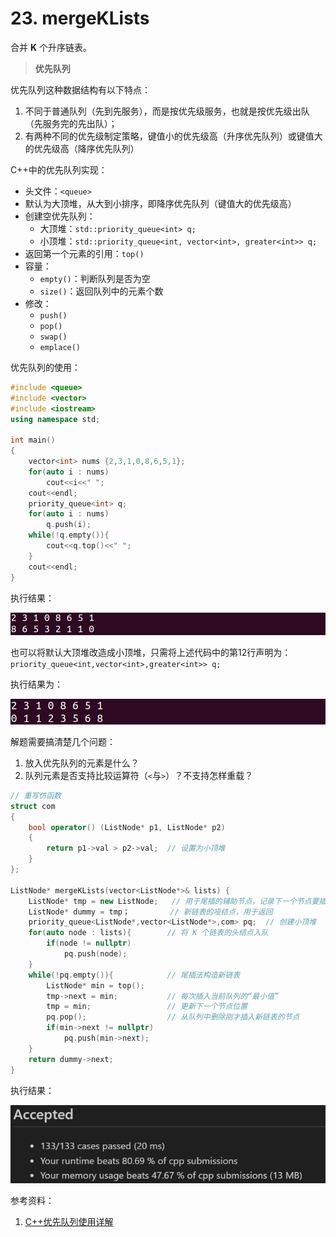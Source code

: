 # 23. mergeKLists

合并 **K** 个升序链表。



> **优先队列**

优先队列这种数据结构有以下特点：

1. 不同于普通队列（先到先服务），而是按优先级服务，也就是按优先级出队（先服务完的先出队）；
2. 有两种不同的优先级制定策略，键值小的优先级高（升序优先队列）或键值大的优先级高（降序优先队列）



C++中的优先队列实现：

* 头文件：`<queue>`
* 默认为大顶堆，从大到小排序，即降序优先队列（键值大的优先级高）
* 创建空优先队列：
    * 大顶堆：`std::priority_queue<int> q;`
    * 小顶堆：`std::priority_queue<int, vector<int>, greater<int>> q;`
* 返回第一个元素的引用：`top()`
* 容量：
    * `empty()`：判断队列是否为空
    * `size()`：返回队列中的元素个数
* 修改：
    * `push()`
    * `pop()`
    * `swap()`
    * `emplace()`



优先队列的使用：

```c++
#include <queue>
#include <vector>
#include <iostream>
using namespace std;

int main()
{
    vector<int> nums {2,3,1,0,8,6,5,1};
    for(auto i : nums)
        cout<<i<<" ";
    cout<<endl;
    priority_queue<int> q;
    for(auto i : nums)
        q.push(i);
    while(!q.empty()){
        cout<<q.top()<<" ";
    }
    cout<<endl;
}
```

执行结果：

<img src="https://raw.githubusercontent.com/huibazdy/TyporaPicture/main/image-20230816192750197.png" alt="image-20230816192750197"  />



也可以将默认大顶堆改造成小顶堆，只需将上述代码中的第12行声明为：`priority_queue<int,vector<int>,greater<int>> q;`

执行结果为：

<img src="https://raw.githubusercontent.com/huibazdy/TyporaPicture/main/image-20230816200010436.png" alt="image-20230816200010436"  />





解题需要搞清楚几个问题：

1. 放入优先队列的元素是什么？
2. 队列元素是否支持比较运算符（`<`与`>`）？不支持怎样重载？



```c++
// 重写仿函数
struct com
{
    bool operator() (ListNode* p1, ListNode* p2)
    {
        return p1->val > p2->val;  // 设置为小顶堆
    }
};

ListNode* mergeKLists(vector<ListNode*>& lists) {
    ListNode* tmp = new ListNode;   // 用于尾插的辅助节点，记录下一个节点要插入的位置
    ListNode* dummy = tmp；         // 新链表的哑结点，用于返回
    priority_queue<ListNode*,vector<ListNode*>,com> pq;  // 创建小顶堆
    for(auto node : lists){        // 将 K 个链表的头结点入队
        if(node != nullptr)
            pq.push(node);
    }
    while(!pq.empty()){            // 尾插法构造新链表
        ListNode* min = top();
        tmp->next = min;           // 每次插入当前队列的“最小值”
        tmp = min;                 // 更新下一个节点位置
        pq.pop();                  // 从队列中删除刚才插入新链表的节点
        if(min->next != nullptr)
            pq.push(min->next);
    }
    return dummy->next;
}
```

执行结果：

<img src="https://raw.githubusercontent.com/huibazdy/TyporaPicture/main/image-20230818112922306.png" alt="image-20230818112922306" style="zoom: 80%;" />



参考资料：

1. [C++优先队列使用详解](https://blog.csdn.net/weixin_36888577/article/details/79937886)